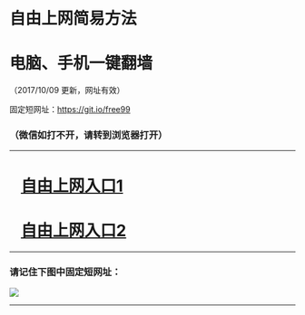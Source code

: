 ﻿# 自由上网简易方法

# 电脑、手机一键翻墙

（2017/10/09 更新，网址有效）

固定短网址：https://git.io/free99

### （微信如打不开，请转到浏览器打开）


***





# &nbsp;&nbsp; <a href="http://ft686628768.fwq-tz-1001.info/fwqtz01.html?t=100900111983 " target="_blank">自由上网入口1</a>
# &nbsp;&nbsp; <a href="http://ft2171023484.fwq-tz-1002.info/fwqtz02.html?t=100900119157 " target="_blank">自由上网入口2</a>
***

### 请记住下图中固定短网址：

<img src="https://s3-us-west-2.amazonaws.com/fwq-1001/yjfq-20170905okok.png" /> 


***

